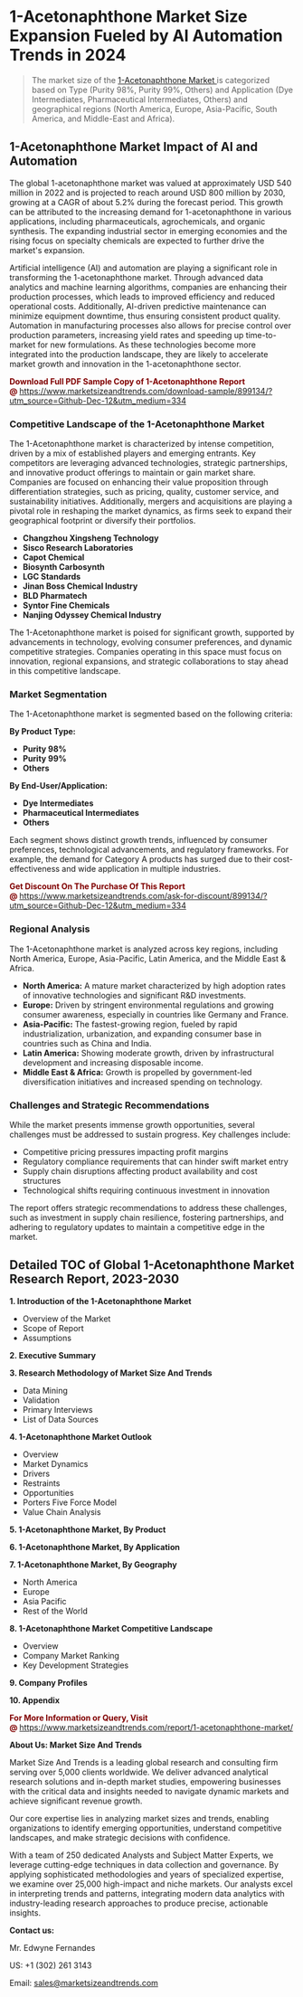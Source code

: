 <H1>1-Acetonaphthone Market Size Expansion Fueled by AI Automation Trends in 2024</H1><blockquote><p>The market size of the <a href="https://www.marketsizeandtrends.com/download-sample/899134/?utm_source=Github-Dec-12&amp;utm_medium=334" target="_blank">1-Acetonaphthone Market </a>is categorized based on Type (Purity 98%, Purity 99%, Others) and Application (Dye Intermediates, Pharmaceutical Intermediates, Others) and geographical regions (North America, Europe, Asia-Pacific, South America, and Middle-East and Africa).</p></blockquote><p><h2>1-Acetonaphthone Market Impact of AI and Automation</h2><p>The global 1-acetonaphthone market was valued at approximately USD 540 million in 2022 and is projected to reach around USD 800 million by 2030, growing at a CAGR of about 5.2% during the forecast period. This growth can be attributed to the increasing demand for 1-acetonaphthone in various applications, including pharmaceuticals, agrochemicals, and organic synthesis. The expanding industrial sector in emerging economies and the rising focus on specialty chemicals are expected to further drive the market's expansion.</p><p>Artificial intelligence (AI) and automation are playing a significant role in transforming the 1-acetonaphthone market. Through advanced data analytics and machine learning algorithms, companies are enhancing their production processes, which leads to improved efficiency and reduced operational costs. Additionally, AI-driven predictive maintenance can minimize equipment downtime, thus ensuring consistent product quality. Automation in manufacturing processes also allows for precise control over production parameters, increasing yield rates and speeding up time-to-market for new formulations. As these technologies become more integrated into the production landscape, they are likely to accelerate market growth and innovation in the 1-acetonaphthone sector.</p></p><p><strong><span style="color: #800000;">Download Full PDF Sample Copy of 1-Acetonaphthone Report @</span>&nbsp;</strong><a href="https://www.marketsizeandtrends.com/download-sample/899134/?utm_source=Github-Dec-12&amp;utm_medium=334">https://www.marketsizeandtrends.com/download-sample/899134/?utm_source=Github-Dec-12&amp;utm_medium=334</a></p><h3>Competitive Landscape of the 1-Acetonaphthone Market</h3><p>The 1-Acetonaphthone market is characterized by intense competition, driven by a mix of established players and emerging entrants. Key competitors are leveraging advanced technologies, strategic partnerships, and innovative product offerings to maintain or gain market share. Companies are focused on enhancing their value proposition through differentiation strategies, such as pricing, quality, customer service, and sustainability initiatives. Additionally, mergers and acquisitions are playing a pivotal role in reshaping the market dynamics, as firms seek to expand their geographical footprint or diversify their portfolios.</p><p><strong><p><ul><li>Changzhou Xingsheng Technology </li><li> Sisco Research Laboratories </li><li> Capot Chemical </li><li> Biosynth Carbosynth </li><li> LGC Standards </li><li> Jinan Boss Chemical Industry </li><li> BLD Pharmatech </li><li> Syntor Fine Chemicals </li><li> Nanjing Odyssey Chemical Industry</p></li></ul></p></strong></p><p>The 1-Acetonaphthone market is poised for significant growth, supported by advancements in technology, evolving consumer preferences, and dynamic competitive strategies. Companies operating in this space must focus on innovation, regional expansions, and strategic collaborations to stay ahead in this competitive landscape.</p><h3>Market Segmentation</h3><p>The 1-Acetonaphthone market is segmented based on the following criteria:</p><p><strong>By Product Type:</strong></p><p><strong><p><ul><li>Purity 98% </li><li> Purity 99% </li><li> Others</p></li></ul></p></strong></p><p><strong>By End-User/Application:</strong></p><p><strong><p><ul><li>Dye Intermediates </li><li> Pharmaceutical Intermediates </li><li> Others</p></li></ul></p></strong></p><p>Each segment shows distinct growth trends, influenced by consumer preferences, technological advancements, and regulatory frameworks. For example, the demand for Category A products has surged due to their cost-effectiveness and wide application in multiple industries.</p><p><strong><span style="color: #800000;">Get Discount On The Purchase Of This Report @&nbsp;</span></strong><a href="https://www.marketsizeandtrends.com/ask-for-discount/899134/?utm_source=Github-Dec-12&amp;utm_medium=334">https://www.marketsizeandtrends.com/ask-for-discount/899134/?utm_source=Github-Dec-12&amp;utm_medium=334</a></p><h3>Regional Analysis</h3><p>The 1-Acetonaphthone market is analyzed across key regions, including North America, Europe, Asia-Pacific, Latin America, and the Middle East &amp; Africa.</p><ul><li><strong>North America:</strong> A mature market characterized by high adoption rates of innovative technologies and significant R&amp;D investments.</li><li><strong>Europe:</strong> Driven by stringent environmental regulations and growing consumer awareness, especially in countries like Germany and France.</li><li><strong>Asia-Pacific:</strong> The fastest-growing region, fueled by rapid industrialization, urbanization, and expanding consumer base in countries such as China and India.</li><li><strong>Latin America:</strong> Showing moderate growth, driven by infrastructural development and increasing disposable income.</li><li><strong>Middle East &amp; Africa:</strong> Growth is propelled by government-led diversification initiatives and increased spending on technology.</li></ul><h3>Challenges and Strategic Recommendations</h3><p>While the market presents immense growth opportunities, several challenges must be addressed to sustain progress. Key challenges include:</p><ul><li>Competitive pricing pressures impacting profit margins</li><li>Regulatory compliance requirements that can hinder swift market entry</li><li>Supply chain disruptions affecting product availability and cost structures</li><li>Technological shifts requiring continuous investment in innovation</li></ul><p>The report offers strategic recommendations to address these challenges, such as investment in supply chain resilience, fostering partnerships, and adhering to regulatory updates to maintain a competitive edge in the market.</p><h2>Detailed TOC of Global 1-Acetonaphthone Market Research Report, 2023-2030</h2><p><strong>1. Introduction of the 1-Acetonaphthone Market</strong></p><ul><li>Overview of the Market</li><li>Scope of Report</li><li>Assumptions&nbsp;</li></ul><p><strong>2. Executive Summary</strong></p><p><strong>3. Research Methodology of <strong>Market Size And Trends</strong></strong></p><ul><li>Data Mining</li><li>Validation</li><li>Primary Interviews</li><li>List of Data Sources&nbsp;</li></ul><p><strong>4. 1-Acetonaphthone Market Outlook</strong></p><ul><li>Overview</li><li>Market Dynamics</li><li>Drivers</li><li>Restraints</li><li>Opportunities</li><li>Porters Five Force Model</li><li>Value Chain Analysis&nbsp;</li></ul><p><strong>5. 1-Acetonaphthone Market, By Product</strong></p><p><strong>6. 1-Acetonaphthone Market, By Application</strong></p><p><strong>7. 1-Acetonaphthone Market, By Geography</strong></p><ul><li>North America</li><li>Europe</li><li>Asia Pacific</li><li>Rest of the World&nbsp;</li></ul><p><strong>8. 1-Acetonaphthone Market Competitive Landscape</strong></p><ul><li>Overview</li><li>Company Market Ranking</li><li>Key Development Strategies&nbsp;</li></ul><p><strong>9. Company Profiles</strong></p><p><strong>10. Appendix</strong></p><p><strong><span style="color: #800000;">For More Information or Query, Visit @&nbsp;</span></strong><a href="https://www.marketsizeandtrends.com/report/1-acetonaphthone-market/">https://www.marketsizeandtrends.com/report/1-acetonaphthone-market/</a></p><p></p><p><strong>About Us:&nbsp;Market Size And Trends</strong></p><p>Market Size And Trends&nbsp;is a leading global research and consulting firm serving over 5,000 clients worldwide. We deliver advanced analytical research solutions and in-depth market studies, empowering businesses with the critical data and insights needed to navigate dynamic markets and achieve significant revenue growth.</p><p>Our core expertise lies in analyzing market sizes and trends, enabling organizations to identify emerging opportunities, understand competitive landscapes, and make strategic decisions with confidence.</p><p>With a team of 250 dedicated Analysts and Subject Matter Experts, we leverage cutting-edge techniques in data collection and governance. By applying sophisticated methodologies and years of specialized expertise, we examine over 25,000 high-impact and niche markets. Our analysts excel in interpreting trends and patterns, integrating modern data analytics with industry-leading research approaches to produce precise, actionable insights.</p><p><strong>Contact us:</strong></p><p>Mr. Edwyne Fernandes</p><p>US: +1 (302) 261 3143</p><p>Email: <a href="mailto:sales@marketsizeandtrends.com">sales@marketsizeandtrends.com</a>&nbsp;</p>
